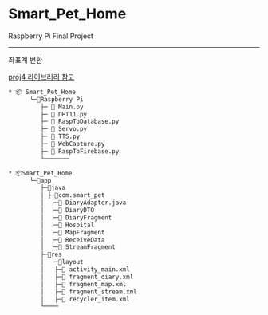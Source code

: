 # Smart_Pet_Home
Raspberry Pi Final Project

---
좌표계 변환

<a href = "https://github.com/locationtech/proj4j"> proj4 라이브러리 </a>
<a href = "http://www.gisdeveloper.co.kr/?p=8942"> 참고 </a>


```bash
* 📦 Smart_Pet_Home
      └─📂Raspberry Pi
         ├─ 📃 Main.py
         ├─ 📃 DHT11.py
         ├─ 📃 RaspToDatabase.py
         ├─ 📃 Servo.py
         ├─ 📃 TTS.py
         ├─ 📃 WebCapture.py
         ├─ 📃 RaspToFirebase.py
         └───────
```
```bash
* 📦Smart_Pet_Home
      └─📂app
         ├─📂java
         │ ├─📂com.smart_pet
         │  ├─📃 DiaryAdapter.java
         │  ├─📃 DiaryDTO
         │  ├─📃 DiaryFragment
         │  ├─📃 Hospital
         │  ├─📃 MapFragment
         │  ├─📃 ReceiveData
         │  └─📃 StreamFragment
         ├─📂res
         │  ├─📂layout
         │   ├─📃 activity_main.xml
         │   ├─📃 fragment_diary.xml
         │   ├─📃 fragment_map.xml
         │   ├─📃 fragment_stream.xml
         │   ├─📃 recycler_item.xml
         └────       
```
